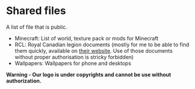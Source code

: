 # Shared files

A list of file that is public.

- Minecraft: List of world, texture pack or mods for Minecraft
- RCL: Royal Canadian legion documents (mostly for me to be able to find them quickly, available on [their website](https://legion.ca). Use of those documents without proper authorisation is stricky forbidden)
- Wallpapers: Wallpapers for phone and desktops

**Warning - Our logo is under copyrights and cannot be use without authorization.**